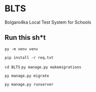 # BLTS
Bolgaro4ka Local Test System for Schools

## Run this sh*t

```py -m venv venv```

```pip install -r req.txt```

```cd BLTS```
```py manage.py makemigrations```

```py manage.py migrate```

```py manage.py runserver```
